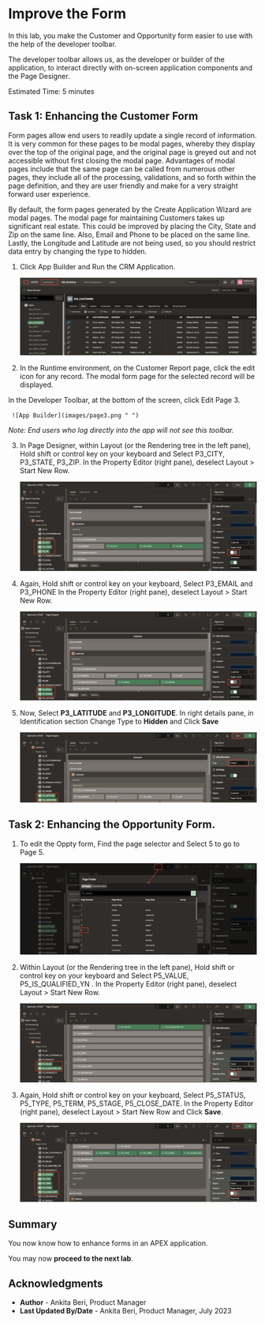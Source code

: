 # Improve the Form

In this lab, you make the Customer and Opportunity form easier to use with the help of the developer toolbar.

The developer toolbar allows us, as the developer or builder of the application, to interact directly with on-screen application components and the Page Designer.

Estimated Time: 5 minutes

## Task 1: Enhancing the Customer Form

Form pages allow end users to readily update a single record of information. It is very common for these pages to be modal pages, whereby they display over the top of the original page, and the original page is greyed out and not accessible without first closing the modal page. Advantages of modal pages include that the same page can be called from numerous other pages, they include all of the processing, validations, and so forth within the page definition, and they are user friendly and make for a very straight forward user experience.

By default, the form pages generated by the Create Application Wizard are modal pages. The modal page for maintaining Customers takes up significant real estate. This could be improved by placing the City, State and Zip on the same line. Also, Email and Phone to be placed on the same line. Lastly, the Longitude and Latitude are not being used, so you should restrict data entry by changing the type to hidden.

1. Click App Builder and Run the CRM Application.

     ![App Builder](images/app-builder.png " ")

2. In the Runtime environment, on the Customer Report page, click the edit icon for any record. The modal form page for the selected record will be displayed.

 In the Developer Toolbar, at the bottom of the screen, click Edit Page 3.

     ![App Builder](images/page3.png " ")

 *Note: End users who log directly into the app will not see this toolbar.*    

3. In Page Designer, within Layout (or the Rendering tree in the left pane), Hold shift or control key on your keyboard and Select P3_CITY, P3_STATE, P3_ZIP. In the Property Editor (right pane), deselect Layout > Start New Row.

     ![App Builder](images/off-start-toggle.png " ")

4. Again, Hold shift or control key on your keyboard, Select P3_EMAIL and P3_PHONE
In the Property Editor (right pane), deselect Layout > Start New Row.

     ![App Builder](images/off-start-toggle1.png " ")

5. Now, Select **P3_LATITUDE** and **P3_LONGITUDE**. In right details pane, in Identification section Change Type to **Hidden** and Click **Save**

     ![App Builder](images/long-lat-type.png " ")

## Task 2: Enhancing the Opportunity Form.

1. To edit the Oppty form, Find the page selector and Select 5 to go to Page 5.

    ![App Builder](images/page-finder.png " ")

2. Within Layout (or the Rendering tree in the left pane), Hold shift or control key on your keyboard and Select P5_VALUE, P5_IS_QUALIFIED_YN . In the Property Editor (right pane), deselect Layout > Start New Row.  

    ![App Builder](images/oppty-toggle-off.png " ")

3. Again, Hold shift or control key on your keyboard, Select P5_STATUS, P5_TYPE, P5_TERM,  P5_STAGE, P5_CLOSE_DATE. In the Property Editor (right pane), deselect Layout > Start New Row and Click **Save**.

   ![App Builder](images/oppty-toggle-off1.png " ")


## **Summary**

You now know how to enhance forms in an APEX application.

You may now **proceed to the next lab**.   

## Acknowledgments
- **Author** - Ankita Beri, Product Manager
- **Last Updated By/Date** - Ankita Beri, Product Manager, July 2023
